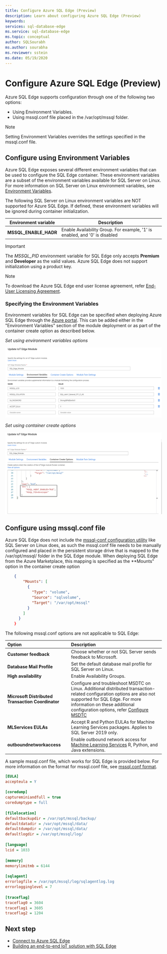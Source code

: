 ```yaml
---
title: Configure Azure SQL Edge (Preview)
description: Learn about configuring Azure SQL Edge (Preview)
keywords: 
services: sql-database-edge
ms.service: sql-database-edge
ms.topic: conceptual
author: SQLSourabh
ms.author: sourabha
ms.reviewer: sstein
ms.date: 05/19/2020
---
```


# Configure Azure SQL Edge (Preview)

Azure SQL Edge supports configuration through one of the following two options:

- Using Environment Variables.
- Using mssql.conf file placed in the /var/opt/mssql folder.

> [!NOTE]
> Setting Environment Variables overrides the settings specified in the mssql.conf file.

## Configure using Environment Variables

Azure SQL Edge exposes several different environment variables that can be used to configure the SQL Edge container. These environment variables are a subset of the environment variables available for SQL Server on Linux. For more information on SQL Server on Linux environment variables, see [Environment Variables](/sql/linux/sql-server-linux-configure-environment-variables/).

The following SQL Server on Linux environment variables are NOT supported for Azure SQL Edge. If defined, these environment variables will be ignored during container initialization.

| Environment variable | Description |
|-----|-----|
| **MSSQL_ENABLE_HADR** | Enable Availability Group. For example, '1' is enabled, and '0' is disabled |

> [!IMPORTANT]
> The *MSSQL_PID* environment variable for SQL Edge only accepts **Premium** and **Developer** as the valid values. Azure SQL Edge does not support initialization using a product key.

> [!NOTE]
> To download the Azure SQL Edge end user license agreement, refer [End-User Licensing Agreement](https://go.microsoft.com/fwlink/?linkid=2128283).

### Specifying the Environment Variables

Environment variables for SQL Edge can be specified when deploying Azure SQL Edge through the [Azure portal](deploy-portal.md). This can be added either in the "Environment Variables" section of the module deployment or as part of the container create option as described below.

*Set using environment variables options*

![set using environment variables list](media/configure/set-environment-variables.png)

*Set using container create options*

![set using container create options](media/configure/set-environment-variables-using-create-options.png)

## Configure using mssql.conf file

Azure SQL Edge does not include the [mssql-conf configuration utility](/sql/linux/sql-server-linux-configure-mssql-conf/) like SQL Server on Linux does, as such the mssql.conf file needs to be manually configured and placed in the persistent storage drive that is mapped to the /var/opt/mssql/ folder in the SQL Edge module. When deploying SQL Edge from the Azure Marketplace, this mapping is specified as the **Mounts" option in the container create option

```json
    {
        "Mounts": [
          {
            "Type": "volume",
            "Source": "sqlvolume",
            "Target": "/var/opt/mssql"
          }
        ]
      }
    }
```

The following mssql.conf options are not applicable to SQL Edge:

|Option|Description|
|:---|:---|
|**Customer feedback** | Choose whether or not SQL Server sends feedback to Microsoft. |
|**Database Mail Profile** | Set the default database mail profile for SQL Server on Linux. |
|**High availability** | Enable Availability Groups. |
|**Microsoft Distributed Transaction Coordinator** | Configure and troubleshoot MSDTC on Linux. Additional distributed transaction-related configuration options are also not supported for SQL Edge. For more information on these additional configuration options, refer [Configure MSDTC](https://docs.microsoft.com/sql/linux/sql-server-linux-configure-mssql-conf#msdtc) |
|**MLServices EULAs** | Accept R and Python EULAs for Machine Learning Services packages. Applies to SQL Server 2019 only.|
|**outboundnetworkaccess** |Enable outbound network access for [Machine Learning Services](/sql/linux/sql-server-linux-setup-machine-learning/) R, Python, and Java extensions.|

A sample mssql.conf file, which works for SQL Edge is provided below. For more information on the format for mssql.conf file, see [mssql.conf format](https://docs.microsoft.com/sql/linux/sql-server-linux-configure-mssql-conf#mssql-conf-format).

```ini
[EULA]
accepteula = Y

[coredump]
captureminiandfull = true
coredumptype = full

[filelocation]
defaultbackupdir = /var/opt/mssql/backup/
defaultdatadir = /var/opt/mssql/data/
defaultdumpdir = /var/opt/mssql/data/
defaultlogdir = /var/opt/mssql/log/

[language]
lcid = 1033

[memory]
memorylimitmb = 6144

[sqlagent]
errorlogfile = /var/opt/mssql/log/sqlagentlog.log
errorlogginglevel = 7

[traceflag]
traceflag0 = 3604
traceflag1 = 3605
traceflag2 = 1204
```

## Next step

- [Connect to Azure SQL Edge](connect.md)
- [Building an end-to-end IoT solution with SQL Edge](tutorial-deploy-azure-resources.md)
